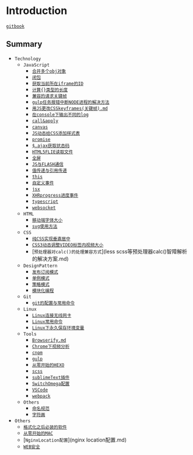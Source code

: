 # Introduction

[`gitbook`](https://www.gitbook.com/book/love999262/sygbook/details)

## Summary

- `Technology`
  - `JavaScript`
    - [`合并多个obj对象`]($.extend.md)
    - [`闭包`](闭包.md)
    - [`获取当前所在iframe的ID`](获取当前的ID.md)
    - [`计算{}类型的长度`](计算obj类型的length.md)
    - [`兼容的请求关键帧`](兼容的请求关键帧.md)
    - [`gulp任务报错中断NODE进程的解决方法`](解决gulp任务报错跳出的问题.md)
    - [`用JS更改CSSkeyframes(关键帧).md`](用JS更改CSSkeyframes(关键帧).md)
    - [`在console下输出不同的log`](在控制台输出不一样的log.md)
    - [`call&apply`](call&apply.md)
    - [`canvas`](canvas学习.md)
    - [`JS动态给CSS添加样式表`](CSS动态添加样式表.md)
    - [`promise`](ES6promiseAPI.md)
    - [`$.ajax获取状态码`](jqueryAjax获取状态码.md)
    - [`HTML5FLIE读取文件`](HTML5FLIE读取文件.md)
    - [`全屏`](JS全屏.md)
    - [`JS与FLASH通信`](JS与FLASH通信.md)
    - [`值传递与引用传递`](JS中的值传递和引用传递.md)
    - [`this`](JS中的值传递和引用传递.md)
    - [`自定义事件`](JS自定义事件(以jquery为例).md)
    - [`jsx`](jsx学习笔记.md)
    - [`XHRprogress进度事件`](progress进度事件.md)
    - [`typescript`](typescript学习笔记.md)
    - [`websocket`](websocket.md)
  - `HTML`
    - [`移动端字体大小`](移动端字体以及页面大小比例问题.md)
    - [`svg使用方法`](svg使用方式.md)
  - `CSS`
    - [`纯CSS实现垂直居中`](垂直居中.md)
    - [`CSS3动态调整VIDEO标签内视频大小`](CSS3调整video大小.md)
    - [`预处理器对calc()的处理兼容方式`](less scss等预处理器calc()智障解析的解决方案.md)
  - `DesignPattern`
    - [`发布订阅模式`](设计模式-发布订阅模式.md)
    - [`单例模式`](JS单例模式.md)
    - [`策略模式`](JS策略模式.md)
    - [`模块化编程`](JS模块化编程.md)
  - `Git`
    - [`git的配置与常用命令`](git初始环境配置与常用命令.md)
  - `Linux`
    - [`Linux连接无线网卡`](LINUX连接无线网卡.md)
    - [`Linux常用命令`](Linux系统常用命令.md)
    - [`Linux下永久保存环境变量`](Linux系统下永久保存变量.md)
  - `Tools`
    - [`Browserify.md`](Browserify.md)
    - [`Chrome下视频分析`](chrome浏览器下分析视频.md)
    - [`cnpm`](cnpm.md)
    - [`gulp`](gulp学习笔记.md)
    - [`从零开始的HEXO`](hexo.md)
    - [`scss`](scss.md)
    - [`sublimeText插件`](sublimetext插件.md)
    - [`SwitchOmega配置`](SwitchyOmega配置.md)
    - [`VSCode`](VSCode.md)
    - [`webpack`](webpack配置.md)
  - `Others`
    - [`命名规范`](命名规范.md)
    - [`字符画`](字符画.md)
- `Others`
  - [`格式化之后必装的软件`](格式化之后必装的几个软件.md)
  - [`从零开始的MAC`](mac初体验.md)
  - [`NginxLocation配置`](nginx location配置.md)
  - [`WEB安全`](Web安全.md)